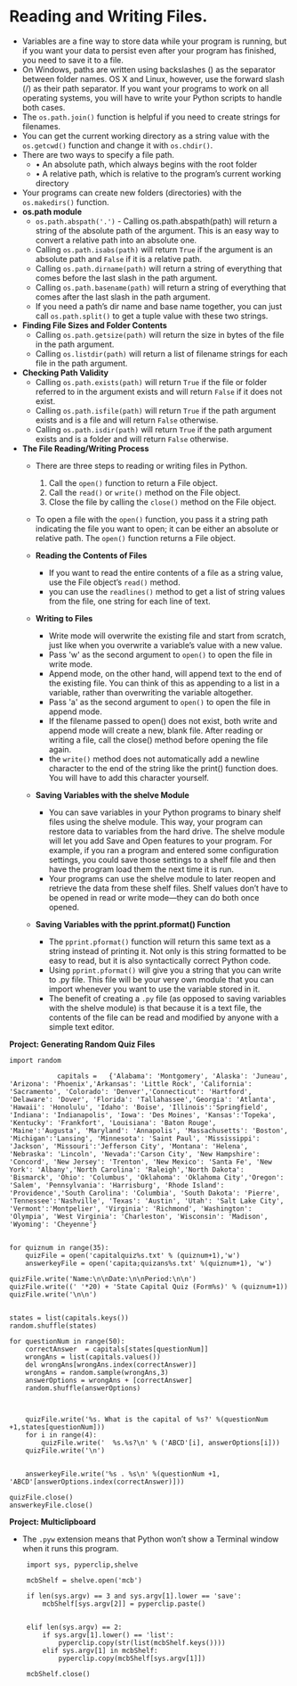# Reading and Writing Files.
- Variables are a fine way to store data while your program is running, but if you want your data to persist even after your program has finished, you need to save it to a file.
- On Windows, paths are written using backslashes (\) as the separator between folder names. OS X and Linux, however, use the forward slash (/) as their path separator. If you want your programs to work on all operating systems, you will have to write your Python scripts to handle both cases. 
- The `os.path.join()` function is helpful if you need to create strings for filenames. 
- You can get the current working directory as a string value with the `os.getcwd()` function and change it with `os.chdir()`.
- There are two ways to specify a file path.
	- • An absolute path, which always begins with the root folder 
	- • A relative path, which is relative to the program’s current working directory 
- Your programs can create new folders (directories) with the `os.makedirs()` function. 
- **os.path module**
	- `os.path.abspath('.')` - Calling os.path.abspath(path) will return a string of the absolute path of the argument. This is an easy way to convert a relative path into an absolute one.
	- Calling `os.path.isabs(path)` will return `True` if the argument is an absolute path and `False` if it is a relative path.
	- Calling `os.path.dirname(path)` will return a string of everything that comes before the last slash in the path argument. 
	- Calling `os.path.basename(path)` will return a string of everything that comes after the last slash in the path argument.
	- If you need a path’s dir name and base name together, you can just call `os.path.split()` to get a tuple value with these two strings.
- **Finding File Sizes and Folder Contents**
	- Calling `os.path.getsize(path)` will return the size in bytes of the file in the path argument.
	- Calling `os.listdir(path)` will return a list of filename strings for each file in the path argument.
- **Checking Path Validity**
	- Calling `os.path.exists(path)` will return `True` if the file or folder referred to in the argument exists and will return `False` if it does not exist.
	- Calling `os.path.isfile(path)` will return `True` if the path argument exists and is a file and will return `False` otherwise.
	- Calling `os.path.isdir(path)` will return `True` if the path argument exists and is a folder and will return `False` otherwise.
- **The File Reading/Writing Process**
	- There are three steps to reading or writing files in Python.
		 1. Call the `open()` function to return a File object. 
		 2. Call the `read()` or `write()` method on the File object. 
		 3. Close the file by calling the `close()` method on the File object.

	- To open a file with the `open()` function, you pass it a string path indicating the file you want to open; it can be either an absolute or relative path. The `open()` function returns a File object.

	- **Reading the Contents of Files**
		- If you want to read the entire contents of a file as a string value, use the File object’s `read()` method.
		- you can use the `readlines()` method to get a list of string values from the file, one string for each line of text.
	- **Writing to Files**
		- Write mode will overwrite the existing file and start from scratch, just like when you overwrite a variable’s value with a new value.
		- Pass 'w' as the second argument to `open()` to open the file in write mode.
		- Append mode, on the other hand, will append text to the end of the existing file. You can think of this as appending to a list in a variable, rather than overwriting the variable altogether.
		- Pass 'a' as the second argument to `open()` to open the file in append mode.
		- If the filename passed to open() does not exist, both write and append mode will create a new, blank file. After reading or writing a file, call the close() method before opening the file again.
		- the `write()` method does not automatically add a newline character to the end of the string like the print() function does. You will have to add this character yourself. 
	
	- **Saving Variables with the shelve Module**
		- You can save variables in your Python programs to binary shelf files using the shelve module. This way, your program can restore data to variables from the hard drive. The shelve module will let you add Save and Open features to your program. For example, if you ran a program and entered some configuration settings, you could save those settings to a shelf file and then have the program load them the next time it is run.
		- Your programs can use the shelve module to later reopen and retrieve the data from these shelf files. Shelf values don’t have to be opened in read or write mode—they can do both once opened. 
	- **Saving Variables with the pprint.pformat() Function**
		- The `pprint.pformat()` function will return this same text as a string instead of printing it. Not only is this string formatted to be easy to read, but it is also syntactically correct Python code. 
		- Using `pprint.pformat()` will give you a string that you can write to .py file. This file will be your very own module that you can import whenever you want to use the variable stored in it.
		- The benefit of creating a `.py` file (as opposed to saving variables with the shelve module) is that because it is a text file, the contents of the file can be read and modified by anyone with a simple text editor. 
 
**Project: Generating Random Quiz Files**

 



	import random

				capitals =   {'Alabama': 'Montgomery', 'Alaska': 'Juneau', 'Arizona': 'Phoenix','Arkansas': 'Little Rock', 'California': 'Sacramento', 'Colorado': 'Denver','Connecticut': 'Hartford', 'Delaware': 'Dover', 'Florida': 'Tallahassee','Georgia': 'Atlanta', 'Hawaii': 'Honolulu', 'Idaho': 'Boise', 'Illinois':'Springfield', 'Indiana': 'Indianapolis', 'Iowa': 'Des Moines', 'Kansas':'Topeka', 'Kentucky': 'Frankfort', 'Louisiana': 'Baton Rouge', 'Maine':'Augusta', 'Maryland': 'Annapolis', 'Massachusetts': 'Boston', 'Michigan':'Lansing', 'Minnesota': 'Saint Paul', 'Mississippi': 'Jackson', 'Missouri':'Jefferson City', 'Montana': 'Helena', 'Nebraska': 'Lincoln', 'Nevada':'Carson City', 'New Hampshire': 'Concord', 'New Jersey': 'Trenton', 'New Mexico': 'Santa Fe', 'New York': 'Albany','North Carolina': 'Raleigh','North Dakota': 'Bismarck', 'Ohio': 'Columbus', 'Oklahoma': 'Oklahoma City','Oregon': 'Salem', 'Pennsylvania': 'Harrisburg', 'Rhode Island': 'Providence','South Carolina': 'Columbia', 'South Dakota': 'Pierre', 'Tennessee':'Nashville', 'Texas': 'Austin', 'Utah': 'Salt Lake City', 'Vermont':'Montpelier', 'Virginia': 'Richmond', 'Washington': 'Olympia', 'West Virginia': 'Charleston', 'Wisconsin': 'Madison', 'Wyoming': 'Cheyenne'}


	for quiznum in range(35):
		quizFile = open('capitalquiz%s.txt' % (quiznum+1),'w')
		answerkeyFile = open('capita;quizans%s.txt' %(quiznum+1), 'w')

	quizFile.write('Name:\n\nDate:\n\nPeriod:\n\n')
	quizFile.write((' '*20) + 'State Capital Quiz (Form%s)' % (quiznum+1))
	quizFile.write('\n\n')


	states = list(capitals.keys())
	random.shuffle(states)

	for questionNum in range(50):
		correctAnswer  = capitals[states[questionNum]]
		wrongAns = list(capitals.values())
		del wrongAns[wrongAns.index(correctAnswer)]
		wrongAns = random.sample(wrongAns,3)
		answerOptions = wrongAns + [correctAnswer]
		random.shuffle(answerOptions)



		quizFile.write('%s. What is the capital of %s?' %(questionNum +1,states[questionNum]))
		for i in range(4):
			quizFile.write('  %s.%s?\n' % ('ABCD'[i], answerOptions[i]))
		quizFile.write('\n')


		answerkeyFile.write('%s . %s\n' %(questionNum +1, 'ABCD'[answerOptions.index(correctAnswer)]))

	quizFile.close()
	answerkeyFile.close()


**Project: Multiclipboard**

 - The `.pyw` extension means that Python won’t show a Terminal window when it runs this program.

		import sys, pyperclip,shelve

		mcbShelf = shelve.open('mcb')

		if len(sys.argv) == 3 and sys.argv[1].lower == 'save':
    		mcbShelf[sys.argv[2]] = pyperclip.paste()


		elif len(sys.argv) == 2:
    		if sys.argv[1].lower() == 'list':
        		pyperclip.copy(str(list(mcbShelf.keys())))
    		elif sys.argv[1] in mcbShelf:
        		pyperclip.copy(mcbShelf[sys.argv[1]])

		mcbShelf.close()


